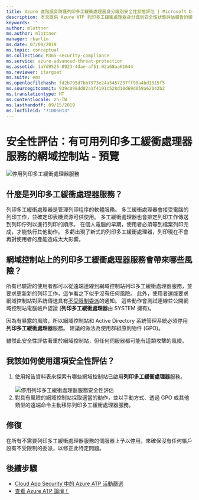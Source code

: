 ```yaml
---
title: Azure 進階威脅防護列印多工緩衝處理器身分識別安全性狀態評估 | Microsoft Docs
description: 本文提供 Azure ATP 列印多工緩衝處理器身分識別安全性狀態評估報告的總覽。
keywords: ''
author: mlottner
ms.author: mlottner
manager: rkarlin
ms.date: 07/08/2019
ms.topic: conceptual
ms.collection: M365-security-compliance
ms.service: azure-advanced-threat-protection
ms.assetid: 1a7d9525-8923-4dae-af51-02a68aa61644
ms.reviewer: itargoet
ms.suite: ems
ms.openlocfilehash: fd2b795d7bb7973e24a5457237ff98a4bd1315f5
ms.sourcegitcommit: 939c098dd02a1f4191c528d10d69d059a62042b2
ms.translationtype: HT
ms.contentlocale: zh-TW
ms.lasthandoff: 09/15/2019
ms.locfileid: "71005013"
---
```

# <a name="security-assessment-domain-controllers-with-print-spooler-service-available---preview"></a>安全性評估：有可用列印多工緩衝處理器服務的網域控制站 - 預覽

![停用列印多工緩衝處理器服務](media/atp-cas-isp-print-spooler-1.png)
 
## <a name="what-is-the-print-spooler-service"></a>什麼是**列印多工緩衝處理器**服務？ 

列印多工緩衝處理器是管理列印程序的軟體服務。 多工緩衝處理器會接受電腦的列印工作，並確定印表機資源可供使用。 多工緩衝處理器也會排定列印工作傳送到列印佇列以進行列印的順序。 在個人電腦的早期，使用者必須等到檔案列印完成，才能執行其他動作。 多虧出現了新式的列印多工緩衝處理器，列印現在不會再對使用者的產能造成太大影響。

## <a name="what-risks-does-the-print-spooler-service-on-domain-controllers-introduce"></a>網域控制站上的**列印多工緩衝處理器**服務會帶來哪些風險？ 

所有已驗證的使用者都可以從遠端連線到網域控制站列印多工緩衝處理器服務，並要求更新新的列印工作，這乍看之下似乎沒有任何風險。 此外，使用者還能要求網域控制站對系統傳送具有[不受限制委派](atp-cas-isp-unconstrained-kerberos.md)的通知。 這些動作會測試連線並公開網域控制站電腦帳戶認證 (**列印多工緩衝處理器**由 SYSTEM 擁有)。 

因為有暴露的風險，所以網域控制站和 Active Directory 系統管理系統必須停用**列印多工緩衝處理器**服務。 建議的做法為使用群組原則物件 (GPO)。 

雖然此安全性評估著重於網域控制站，但任何伺服器都可能有這類攻擊的風險。

## <a name="how-do-i-use-this-security-assessment"></a>我該如何使用這項安全性評估？ 
1. 使用報告資料表來探索有哪些網域控制站已啟用**列印多工緩衝處理器**服務。   
    <br>![停用列印多工緩衝處理器服務安全性評估](media/atp-cas-isp-print-spooler-2.png)
1. 對具有風險的網域控制站採取適當的動作，並以手動方式、透過 GPO 或其他類型的遠端命令主動移除列印多工緩衝處理器服務。

## <a name="remediation"></a>修復

在所有不需要列印多工緩衝處理器服務的伺服器上予以停用，來確保沒有任何帳戶設有不受限制的委派，以修正此特定問題。
  

## <a name="next-steps"></a>後續步驟
- [Cloud App Security 中的 Azure ATP 活動篩選](atp-activities-filtering-mcas.md)
- [查看 Azure ATP 論壇！](https://aka.ms/azureatpcommunity)